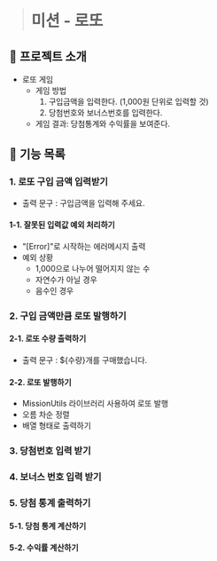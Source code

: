 > # 미션 - 로또

## 🎰 프로젝트 소개

- 로또 게임
  - 게임 방법
    1. 구입금액을 입력한다. (1,000원 단위로 입력할 것)
    2. 당첨번호와 보너스번호를 입력한다.
  - 게임 결과: 당첨통계와 수익률을 보여준다.

## 📌 기능 목록

### 1. 로또 구입 금액 입력받기

- 출력 문구 : 구입금액을 입력해 주세요.

#### 1-1. 잘못된 입력값 예외 처리하기

- "[Error]"로 시작하는 에러메시지 출력
- 예외 상황
  - 1,000으로 나누어 떨어지지 않는 수
  - 자연수가 아닐 경우
  - 음수인 경우

### 2. 구입 금액만큼 로또 발행하기

#### 2-1. 로또 수량 출력하기

- 출력 문구 : ${수량}개를 구매했습니다.

#### 2-2. 로또 발행하기

- MissionUtils 라이브러리 사용하여 로또 발행
- 오름 차순 정렬
- 배열 형태로 출력하기

### 3. 당첨번호 입력 받기

### 4. 보너스 번호 입력 받기

### 5. 당첨 통계 출력하기

#### 5-1. 당첨 통계 계산하기

#### 5-2. 수익률 계산하기
